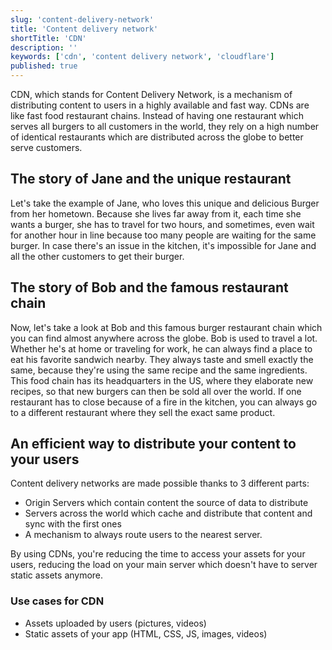 ```yaml
---
slug: 'content-delivery-network'
title: 'Content delivery network'
shortTitle: 'CDN'
description: ''
keywords: ['cdn', 'content delivery network', 'cloudflare']
published: true
---
```


CDN, which stands for Content Delivery Network, is a mechanism of distributing content to users in a highly available and fast way. CDNs are like fast food restaurant chains. Instead of having one restaurant which serves all burgers to all customers in the world, they rely on a high number of identical restaurants which are distributed across the globe to better serve customers.

## The story of Jane and the unique restaurant

Let's take the example of Jane, who loves this unique and delicious Burger from her hometown. Because she lives far away from it, each time she wants a burger, she has to travel for two hours, and sometimes, even wait for another hour in line because too many people are waiting for the same burger. In case there's an issue in the kitchen, it's impossible for Jane and all the other customers to get their burger.

## The story of Bob and the famous restaurant chain

Now, let's take a look at Bob and this famous burger restaurant chain which you can find almost anywhere across the globe. Bob is used to travel a lot. Whether he's at home or traveling for work, he can always find a place to eat his favorite sandwich nearby. They always taste and smell exactly the same, because they're using the same recipe and the same ingredients. This food chain has its headquarters in the US, where they elaborate new recipes, so that new burgers can then be sold all over the world. If one restaurant has to close because of a fire in the kitchen, you can always go to a different restaurant where they sell the exact same product.

## An efficient way to distribute your content to your users

Content delivery networks are made possible thanks to 3 different parts:

- Origin Servers which contain content the source of data to distribute
- Servers across the world which cache and distribute that content and sync with the first ones
- A mechanism to always route users to the nearest server.

By using CDNs, you're reducing the time to access your assets for your users, reducing the load on your main server which doesn't have to server static assets anymore.

### Use cases for CDN

- Assets uploaded by users (pictures, videos)
- Static assets of your app (HTML, CSS, JS, images, videos)
